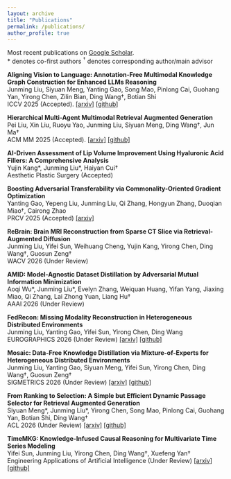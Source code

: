 ```yaml
---
layout: archive
title: "Publications"
permalink: /publications/
author_profile: true
---
```


Most recent publications on [Google Scholar](https://scholar.google.com.hk/citations?user=U8CS_BwAAAAJ&hl=en-US).  
\* denotes co-first authors
<sup>†</sup> denotes corresponding author/main advisor

**Aligning Vision to Language: Annotation-Free Multimodal Knowledge Graph Construction for Enhanced LLMs Reasoning**  
Junming Liu, Siyuan Meng, Yanting Gao, Song Mao, Pinlong Cai, Guohang Yan, Yirong Chen, Zilin Bian, Ding Wang†, Botian Shi  
ICCV 2025 (Accepted). [[arxiv]](https://arxiv.org/abs/2503.12972) [[github]](https://github.com/Wings-Of-Disaster/VaLiK)

**Hierarchical Multi-Agent Multimodal Retrieval Augmented Generation**  
Pei Liu, Xin Liu, Ruoyu Yao, Junming Liu, Siyuan Meng, Ding Wang†, Jun Ma†  
ACM MM 2025 (Accepted). [[arxiv]](https://arxiv.org/abs/2504.12330) [[github]](https://github.com/ocean-luna/HMRAG)

**AI-Driven Assessment of Lip Volume Improvement Using Hyaluronic Acid Fillers: A Comprehensive Analysis**  
Yujin Kang\*, Junming Liu\*, Haiyan Cui†  
Aesthetic Plastic Surgery (Accepted)

**Boosting Adversarial Transferability via Commonality-Oriented Gradient Optimization**  
Yanting Gao, Yepeng Liu, Junming Liu, Qi Zhang, Hongyun Zhang, Duoqian Miao†, Cairong Zhao  
PRCV 2025 (Accepted) [[arxiv]](https://arxiv.org/abs/2506.06992)

**ReBrain: Brain MRI Reconstruction from Sparse CT Slice via Retrieval-Augmented Diffusion**  
Junming Liu, Yifei Sun, Weihuang Cheng, Yujin Kang, Yirong Chen, Ding Wang†, Guosun Zeng†  
WACV 2026 (Under Review)

**AMID: Model-Agnostic Dataset Distillation by Adversarial Mutual Information Minimization**  
Aoqi Wu\*, Junming Liu\*, Evelyn Zhang, Weiquan Huang, Yifan Yang, Jiaxing Miao, Qi Zhang, Lai Zhong Yuan, Liang Hu†  
AAAI 2026 (Under Review)

**FedRecon: Missing Modality Reconstruction in Heterogeneous Distributed Environments**  
Junming Liu, Yanting Gao, Yifei Sun, Yirong Chen, Ding Wang  
EUROGRAPHICS 2026 (Under Review) [[arxiv]](https://arxiv.org/abs/2504.09941) [[github]](https://github.com/Wings-Of-Disaster/FedRecon)

**Mosaic: Data-Free Knowledge Distillation via Mixture-of-Experts for Heterogeneous Distributed Environments**  
Junming Liu, Yanting Gao, Siyuan Meng, Yifei Sun, Yirong Chen, Ding Wang†, Guosun Zeng†  
SIGMETRICS 2026 (Under Review) [[arxiv]](https://arxiv.org/abs/2505.19699) [[github]](https://github.com/Wings-Of-Disaster/Mosaic)

**From Ranking to Selection: A Simple but Efficient Dynamic Passage Selector for Retrieval Augmented Generation**  
Siyuan Meng\*, Junming Liu\*, Yirong Chen, Song Mao, Pinlong Cai, Guohang Yan, Botian Shi, Ding Wang†  
ACL 2026 (Under Review) [[arxiv]](https://www.arxiv.org/abs/2508.09497) [[github]](https://github.com/HetaTeam/LLM-Reranker)

**TimeMKG: Knowledge-Infused Causal Reasoning for Multivariate Time Series Modeling**  
Yifei Sun, Junming Liu, Yirong Chen, Ding Wang†, Xuefeng Yan†  
Engineering Applications of Artificial Intelligence (Under Review) [[arxiv]](https://arxiv.org/abs/2508.09630) [[github]](https://github.com/YifeiSunEcust/TimeMKG)
